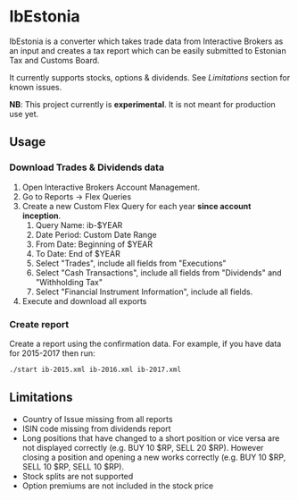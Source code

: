 # IbEstonia

IbEstonia is a converter which takes trade data from Interactive Brokers as an input and creates a tax report which can be easily submitted to Estonian Tax and Customs Board.

It currently supports stocks, options & dividends. See *Limitations* section for known issues.

**NB**: This project currently is **experimental**. It is not meant for production use yet.

## Usage

### Download Trades & Dividends data

1. Open Interactive Brokers Account Management.
2. Go to Reports -> Flex Queries
3. Create a new Custom Flex Query for each year **since account inception**.
    1. Query Name: ib-$YEAR
    2. Date Period: Custom Date Range
    3. From Date: Beginning of $YEAR
    4. To Date: End of $YEAR
    5. Select "Trades", include all fields from "Executions"
    6. Select "Cash Transactions", include all fields from "Dividends" and "Withholding Tax"
    7. Select "Financial Instrument Information", include all fields.
4. Execute and download all exports

### Create report

Create a report using the confirmation data. For example, if you have data for 2015-2017 then run:
```sh
./start ib-2015.xml ib-2016.xml ib-2017.xml
```

## Limitations

* Country of Issue missing from all reports
* ISIN code missing from dividends report
* Long positions that have changed to a short position or vice versa are not displayed correctly (e.g. BUY 10 $RP, SELL 20 $RP). However closing a position and opening a new works correctly (e.g. BUY 10 $RP, SELL 10 $RP, SELL 10 $RP).
* Stock splits are not supported
* Option premiums are not included in the stock price

